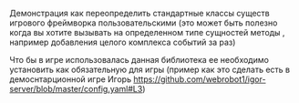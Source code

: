 Демонстрация как переопределить стандартные классы существ игрового фреймворка пользовательскими (это может быть полезно когда вы хотите вызывать на определенном типе сущностей методы , например добавления целого комплекса событий за раз)

Что бы в игре использовалась данная библиотека ее необходимо установить как обязательную для игры (пример как это сделать есть в демоснтарционной игре Игорь https://github.com/webrobot1/igor-server/blob/master/config.yaml#L3)